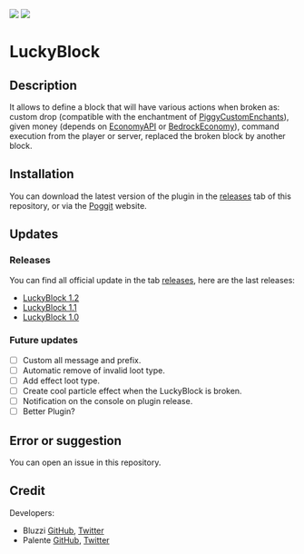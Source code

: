 [![](https://poggit.pmmp.io/shield.state/LuckyBlock)](https://poggit.pmmp.io/p/LuckyBlock)
[![](https://poggit.pmmp.io/shield.dl.total/LuckyBlock)](https://poggit.pmmp.io/p/LuckyBlock)

# LuckyBlock
## Description
It allows to define a block that will have various actions when broken as: custom drop (compatible with the enchantment of [PiggyCustomEnchants](https://poggit.pmmp.io/p/PiggyCustomEnchants)), given money (depends on [EconomyAPI](https://poggit.pmmp.io/p/EconomyAPI) or [BedrockEconomy](https://poggit.pmmp.io/p/BedrockEconomy)), command execution from the player or server, replaced the broken block by another block.

## Installation
You can download the latest version of the plugin in the [releases](https://github.com/Palente/LuckyBlock/releases) tab of this repository, or via the [Poggit](https://poggit.pmmp.io/p/LuckyBlock) website.

## Updates
### Releases
You can find all official update in the tab [releases](https://github.com/Palente/LuckyBlock/releases), here are the last releases:<br>
- [LuckyBlock 1.2](https://github.com/Palente/LuckyBlock/releases/tag/1.2)
- [LuckyBlock 1.1](https://github.com/Palente/LuckyBlock/releases/tag/1.1)
- [LuckyBlock 1.0](https://github.com/Palente/LuckyBlock/releases/tag/1.0)
### Future updates
- [ ] Custom all message and prefix.
- [ ] Automatic remove of invalid loot type.
- [ ] Add effect loot type.
- [ ] Create cool particle effect when the LuckyBlock is broken.
- [ ] Notification on the console on plugin release.
- [ ] Better Plugin?

## Error or suggestion
You can open an issue in this repository.

## Credit
Developers:
- Bluzzi [GitHub](https://github.com/Bluzzi), [Twitter](https://twitter.com/Bluzzi_)
- Palente [GitHub](https://github.com/Palente), [Twitter](https://twitter.com/Adel_Palente)